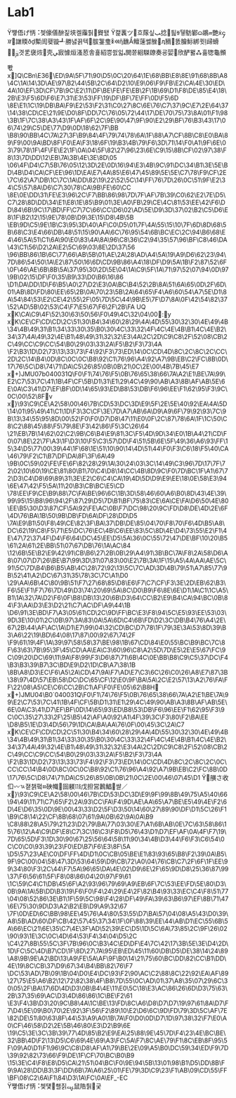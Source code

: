 # Lab1
Ÿ쩋俉げ怲⠨쳊儫僐䣲짍埉켈䨯퉑䝿됈
Ÿ캝䩁ツ흐䔹싶ﺐ捻⃹틢ꑫ퉿䲱鄻ᦒ鶘ஈ艷ẋ၄ꑤ䛧䞂ðḏ槧訚횆镟┹勝냃끍텍胈銞㻃ꉚꁠἣ䩌Ẩ鳣䔎쎓脞ӆ豴똜膾䱈綁큇ḷ㱕螖ྜ겻乯襃烣壳ﻲ㝮懅烜溞荵舎횵紹쁭씘읿ﺒ閧쮼絗䮪镽奏굥婯欣酽뫯ꗈ휾㹅⿔䫩뽟
x]Q\CBn\E36\ED\9A\5F\71\90\D5\0C\20\64\1E\68\BB\E8\8E\91\68\8B\A8\4C\1A\14\3D\AE\97\B2\44\5B\2C\64\D2\10\E9\06\F9\FB\E2\CA\4E\30\ED\4A\10\EF\3D\CF\7B\9C\E2\11\DF\BE\FE\FE\EB\2F\1B\69\D1\F8\DE\85\E4\18\2B\E3\F5\6D\F6\E7\31\E3\53\FF\19\DF\BF\7E\FF\0D\F5\6D
\8E\E1\1C\19\DB\BA\F9\E2\53\F2\31\C0\27\8C\6E\76\C7\37\9C\E7\2E\64\37\14\38\CD\CE\21\9E\D0\8F\DD\7C\76\05\72\44\17\DE\70\75\73\8A\01\F1\98\3B\1F\7C\38\A3\43\1F\AF\6F\2C\9E\90\47\9F\90\E2\29\BF\76\B3\43\17\06\74\29\C5\DE\77\D9\0D\18\62\7F\BB
\B8\90\BB\4C\7A\27\3F\B9\84\4F\79\74\78\6A\1F\88\A7\CF\8B\C8\E0\BA\89\F9\00\9A\BD\8F\F0\EA\F3\18\6F\19\B3\4B\79\F6\3D\71\14\F0\A1\9F\6E\03\79\78\1F\4F\FE\E2\1F\0A\04\5F\82\27\96\23\6E\C9\15\8B\CF\02\97\38\F8\13\7D\DD\12\EB\7A\3B\4E\3E\8D\05
\06\4F\D4\C7\5B\76\05\12\3D\2E\0D\16\94\E3\4B\9C\91\DC\34\B1\3E\5E\BD\4B\D4\CA\CF\EE\96\1D\EA\E7\4A\85\E6\47\45\89\5E\5E\C7\78\F9\CF\2E\7C\62\A7\DB\1C\7C\1A\DD\82\19\22\52\5C\14\FF\76\7D\26\0C\51\9F\E2\34\C5\57\8A\D6\C7\30\78\CA\9B\FE\60\CC
\8E\0E\DD\31\FE\E3\96\2C\F7\BB\86\98\7D\7F\AF\7B\39\C0\62\E2\7E\D5\C7\28\8D\DD\34\E1\E8\1E\85\B9\01\3E\A0\FB\29\CE\4C\81\53\EE\42\F6\DD\84\6B\9C\17\BD\FF\C7\7C\66\CC\D6\02\AD\5E\D9\3D\37\02\B2\C5\D6\E8\1F\B2\12\15\9E\78\0B\D9\3E\15\D8\4B\5B
\EB\9D\C5\9E\1B\C3\95\3D\40\AF\C0\D5\01\7F\4A\55\15\10\7F\6D\8D\68\5B\68\C3\E4\66\DB\48\51\15\90\AA\6C\76\95\54\6B\BC\EC\2C\94\B6\68\E4\46\5A\51\C1\6A\90\E0\83\4A\8A\96\C8\36\C2\94\35\57\96\BF\C8\46\DA\43\C1\56\D2\2A\E2\5C\69\03\8E\2D\37\56
\96\BB\86\1B\6C\77\66\AB\5B\01\AE\2A\28\AD\A4\5A\19\A9\D6\62\23\94\7D\86\54\50\1A\E2\87\50\16\6D\CD\9B\86\A4\18\DF\D9\5A\1B\F2\87\52\6F\0F\46\AE\6B\8B\5A\37\95\30\2D\5E\04\1A\C9\5F\1A\71\97\52\07\94\0D\97\9B\02\15\DF\F0\35\B9\33\D0\B6\16\86
\D1\DA\DD\1D\F6\B5\A0\27\D2\E3\0A\BC\B4\52\2B\8A\51\6A\65\0D\2F\6D\01\AB\8D\FD\80\EE\65\2B\0A\70\23\5B\2A\64\65\F4\A6\60\54\A7\5E\D1\8A\54\84\53\E2\CE\42\55\2F\05\7D\5C\44\9B\E5\7F\D7\8A\0F\42\54\82\37\52\AD\5B\02\53\C4\F7\E5\67\F6\2F\2B\FA
UQ
xK\CA\C9\4F\52\30\63\50\56\F0\49\4C\32\04\00:y
xK\CE\CF\CD\CD\2C\51\30\B4\34\60\28\29\4A\4D\55\30\32\30\4E\49\4B\34\4B\49\31\B1\34\33\30\35\B0\30\4C\33\32\4F\4C\4E\4B\B1\4C\4E\B2\34\37\4A\49\32\4E\B1\48\49\31\32\32\E3\4A\2C\2D\C9\C8\2F\52\08\CB\2C\49\CC\C9\CC\54\B0\29\03\33\2A\F5\B2\F3\73\4A
\F2\B3\1D\D2\73\13\33\73\F4\92\F3\73\ED\14\0C\CD\4D\8C\2C\8C\2C\CC\2D\2C\14\B4\0D\8C\0C\0C\B8\92\C1\76\96\A4\92\A7\9B\EB\C2\FC\8B\0D\17\76\5C\D8\74\71\DA\C5\26\85\0B\0B\21\0C\2E\00\4B\7B\45\E7
x+)JMU07b040031Q\F0\F1\74\76\F5\0B\76\65\38\66\7A\A2\E1\BE\7A\99\E2\C7\53\7C\41\1B\4F\CF\5B\D1\31\E1\29\4C\49\90\AB\A3\8B\AF\AB\5E\6E\0A\C3\41\D7\EF\BF\0D\14\65\93\ED\B8\53\DB\F6\96\EE\F1\62\95\F3\9C\0C\00\52\8Fv
x}\93\C9\CE\A2\58\00\46\7B\CD\53\DC\3D\E9\5F\2E\5E\40\92\EA\4A\5D\14\01\95\49\41\C1\1D\F3\3C\CF\3E\7D\A7\AB\6A\D9\A9\6F\79\92\93\7C\9B\13\34\55\95\8D\00\52\F0\F0\D7\D8\47\11\E0\0F\2C\87\78\6A\1F\1C\50\C8\C2\88\45\88\F5\79\8E\F3\42\86\F5\3C\26\64
\21\EB\7B\14\62\02\C2\9B\C6\B4\E9\81\3C\F5\4D\9D\34\E0\1B\A4\21\CD\F0\07\8E\22\7F\A3\1F\D3\10\F5\C3\57\DD\F4\51\5B\6E\5F\49\36\A6\93\FF\15\34\D5\77\00\39\44\1F\68\1E\51\10\90\14\4D\51\44\F0\F3\C6\18\F5\40\CA\46\79\F2\C1\B7\DF\DA\8F\3F\6A\49
\9B\0C\59\02\FE\FE\6F\82\28\29\1A\30\24\03\3C\14\49\C3\96\7D\17\7F\72\02\10\60\19\CE\81\80\B1\70\C4\D8\14\CC\4B\8D\9C\F0\7D\BC\1F\A1\67\72\D3\C4\D8\69\89\31\3E\E2\C6\C4\CA\19\4D\5D\D9\E9\EE\18\0E\58\E3\94\6E\47\42\F5\5A\11\20\B3\CB\BC\E5\CD
\78\EE\F9\CE\B9\88\7C\FA\BE\96\6C\1B\3D\58\46\60\A6\B0\8D\43\4E\39\99\95\15\B8\96\94\2F\87\29\D5\7D\B1\BF\75\83\CE\6A\CE\FA\D6\50\4E\80\EE\B5\30\D3\87\CF\5A\92\FE\AC\0B\F7\DC\98\20\9C\FD\D8\DE\4D\2E\6F\4D\76\BA\1B\50\9B\DB\FD\6A\DF\28\DD\D5
\7A\E9\B1\50\F8\49\CE\82\3F\BA\37\DB\DE\85\04\70\F8\70\F6\4D\B5\A8\DC\62\19\C8\F5\71\E5\DC\76\EC\4B\C6\EE\83\5C\8D\4E\D4\73\55\E2\F1\4E\47\72\37\4F\D4\F6\64\DC\45\EE\D5\5A\36\0C\55\72\47\DE\BF\10\20\B5\61\2A\61\2E\BB\51\07\67\DB\76\1A\AC\84
\12\6B\5E\B2\E9\42\91\CB\B6\27\2B\0B\29\A4\91\3B\BC\7A\F8\2A\58\D6\A8\07\07\D7\26\BE\B7\99\3D\31\07\83\00\E2\7B\3A\1F\15\A5\4A\AA\AE\5C\91\5C\7D\B4\B6\B5\AB\4C\28\72\92\13\5C\7C\AD\3D\4B\79\51\A7\85\77\9B\52\41\A2\DC\67\31\35\78\3C\7C\A1\D0
\29\AA\6B\4C\80\9B\51\F7\27\68\85\D8\E6\F7\C7\CF\F3\3E\2D\EB\62\B3\F6\5E\F1\F7\76\7D\49\D3\74\20\69\5A\8C\D0\B9\F6\8E\6E\D1\1A\C1\1C\A5\B1\1A\32\7A\D2\F6\0F\B8\DB\13\20\6B\D3\64\CC\B2\E9\B4\CA\94\BC\0B\84\F3\AA\D3\E3\D2\21\C7\AC\DF\A9\44\1B
\D6\91\3E\BD\F7\A3\05\61\CD\2C\9D\FF\BC\E3\F8\94\5C\E5\93\EE\53\03\9D\3E\10\01\2C\0B\97\3A\83\0A\5A\6D\C4\6B\FD\D2\3C\DB\B4\76\A4\2E\67\2B\44\AF\AC\1A\D1\E7\99\04\32\CD\BC\D7\78\1F\79\3E\3A\53\8D\39\B3\A6\22\19\BD\64\08\17\87\00\92\67\74\2F
\F9\61\19\4F\1A\39\97\58\58\37\BE\98\1B\67\CD\84\E0\55\BC\B9\BC\7C\8F\63\63\7B\95\3F\45\CD\AA\EA\C3\60\96\C8\A2\5D\7D\E5\2E\E5\67\FC\9C\09\20\DC\69\11\9A\F8\99\F3\D6\87\71\6B\4C\0E\BB\B8\C9\C5\37\DC\F4\B3\B3\39\B7\3C\BD\E9\D2\1D\CB\A7\38\1B
\8B\A8\D3\EC\F6\A5\2A\CD\47\9A\F7\AD\E7\C3\6C\26\C0\26\A8\E7\87\3B\38\97\4D\57\EB\58\DC\DC\65\CF\12\E0\9F\BA\5A\2C\E2\57\13\A2\76\FA\FF\22\08\A5\CE\C6\CC\2B\C1\AF\F0\FE\05\62\B8H
x+)JMU04\B0`040031Q\F0\F1\74\76\F5\0B\76\65\38\66\7A\A2\E1\BE\7A\99\E2\C7\53\7C\41\1B\4F\CF\5B\D1\31\E1\29\4C\49\90\AB\A3\8B\AF\AB\5E\6E\0A\C3\41\D7\EF\BF\0D\14\65\93\ED\B8\53\DB\F6\96\EE\F1\62\95\F3\9C\0C\35\27\33\2F\25\B5\42\AF\A0\92\A1\4F\39\3C\F3\80\F2\BA\EE
\D8\B5\1E\D3\4D\56\79\1D\CA\BA\AA\76\0F\00\45\3C\2A\C7
xK\CE\CF\CD\CD\2C\51\30\B4\34\60\28\29\4A\4D\55\30\32\30\4E\49\4B\34\4B\49\31\B1\34\33\30\35\B0\30\4C\33\32\4F\4C\4E\4B\B1\4C\4E\B2\34\37\4A\49\32\4E\B1\48\49\31\32\32\E3\4A\2C\2D\C9\C8\2F\52\08\CB\2C\49\CC\C9\CC\54\B0\29\03\33\2A\F5\B2\F3\73\4A
\F2\B3\1D\D2\73\13\33\73\F4\92\F3\73\ED\14\0C\CD\4D\8C\2C\8C\2C\0C\CC\CC\14\B4\0D\8C\0C\0C\B8\92\C1\76\96\A4\92\A7\9B\EB\C2\FC\8B\0D\17\76\5C\D8\74\71\DA\C5\26\85\0B\0B\21\0C\2E\00\46\07\45\D1
Ÿ⤫䵊さ收㐰〰ㄳ졑챍폌꠫硤幟囼躾㍩戊担営鶈鯧쌸／
x}\93\C9\CE\A2\58\00\46\7B\CD\53\DC\3D\E9\9F\99\8B\49\75\A5\40\66\94\49\11\71\C7\65\F2\2A\93\CC\FA\F4\9D\AE\AA\65\A7\BE\E5\49\4E\F2\6D\4E\D6\35\0D\9E\00\43\33\D2\5F\D3\50\14\60\27\89\90\DF\D1\5C\26\F1\B9\C8\14\22\CF\8B\68\07\61\9A\0B\62\9A\0A\B9
\C8\88\28\A5\79\21\23\D2\79\BA\77\03\30\E7\A1\6B\AB\0E\7C\63\58\86\15\76\12\A4\C9\DF\E8\C7\3C\16\C3\F8\D5\76\43\D1\D7\EF\AF\0A\4F\F7\19\7D\65\5D\F3\1D\30\90\67\25\56\64\58\11\90\34\4B\D3\44\F6\F3\C6\54\0C\C0\C0\93\39\23\F0\ED\B7\F6\E3\8F\5A
\D5\57\23\AE\C0\DF\FF\4D\D1\0C\CB\05\BE\E1\83\93\65\B8\F2\39\0A\B5\9F\9C\00\04\58\47\3D\53\64\59\D9\CB\72\A0\04\76\CB\C7\2F\6F\1F\EE\99\34\80\F3\2C\44\F7\5A\96\65\DA\4E\02\D9\6E\2F\65\9D\D8\25\36\87\99\37\F6\56\61\5F\F8\08\86\04\20\97\F9\61
\1C\59\C4\C1\DB\45\6F\A2\93\96\79\69\A9\EB\6F\7C\53\EE\FD\5E\80\D3\0B\9A\1A\5B\DD\B3\19\F6\F0\F4\24\29\E4\2F\82\B4\93\33\EC\C4\F8\51\77\04\08\52\86\3E\B1\1F\59\5C\98\F4\28\DF\49\FA\39\63\B6\97\EF\8B\71\47\6E\75\30\9D\D3\A2\B2\EB\D9\A9\32\67
\7F\0D\ED\6C\BB\98\EE\45\76\A4\80\53\55\D7\BA\57\04\08\A5\43\D0\39\A8\5B\AD\60\DF\CB\42\57\45\37\34\1F\0F\88\39\EE\44\AB\D1\EC\55\6B\5A\66\EC\21\6E\35\C7\4E\3F\AD\52\39\EC\D5\1D\5C\6A\73\85\2C\9F\26\02\90\93\1E\3C\0C\4D\64\53\F4\34\04\D5\2C
\C4\27\8B\55\5C\3F\7B\96\0C\B3\4C\ED\DF\E4\7C\42\17\3B\5E\3E\D4\2D\1D\FC\5C\4D\B7\CD\1F\8D\27\7A\95\EB\ED\45\11\60\DB\D5\DE\38\14\24\89\A8\9B\9E\A2\BD\13\A9\FE\5A\AF\9F\B0\14\21\75\60\BC\DD\82\CC\B1\DD\4E\19\8C\CB\37\D9\67\34\B4\BB\82\76\F7
\DC\53\AD\7B\09\1B\04\D0\E4\DC\93\F2\90\AC\C2\88\8C\22\92\EA\AF\89\27\75\E5\A6\B2\12\72\82\38\4F\B8\7D\55\0C\AD\01\37\A8\35\07\29\6C\30\05\2F\BA\17\6D\4D\D3\0B\B4\4E\11\E0\5C\18\E3\AC\86\26\6D\D3\75\63\2B\37\35\69\AC\D3\4D\86\86\1C\BE\F2\61
\E3\F4\3B\D3\20\9C\B8\4A\1C\BE\13\FD\8C\A6\D8\D7\D7\19\97\61\8A\D7\F7\D4\5E\09\B0\70\2E\92\3F\56\F2\89\10\E2\D6\6C\9D\FD\79\3D\5C\AF\7E\82\DE\51\80\63\8F\44\53\A9\A0\1B\7A\F0\D0\0D\D7\1D\97\38\32\F7\E0\A0\CF\46\58\D2\2E\5B\46\80\E3\D2\B9\6E
\19\C5\3E\3C\3B\39\77\4D\85\B2\E9\EA\25\88\9E\45\7D\F4\23\4E\BC\BE\32\BB\4D\F2\13\D5\C6\69\4E\69\A3\FC\5A\F7\8C\AE\79\F1\8C\EB\8F\95\5F\09\A0\D1\F1\96\9C\C8\D8\AF\A1\79\BE\2E\09\A5\B0\DC\59\34\ED\F9\7D\39\92\82\73\66\F9\DE\1F\CF\70\BC\B0\B9
\15\3E\C4\F8\E8\D5\CA\21\51\04\BC\F0\9E\94\5B\13\01\98\B1\D5\DD\8B\F9\9A\28\DD\B3\3F\DD\6B\7A\A6\25\01\FE\79\3D\C9\23\F1\AB\09\CD\55\FF\BF\08\C2\6A\F1\84\D3\1A\FC\0A\EF_-EC	
Ÿ쩋俉げ怲⠨쳊턫쵈짉ࡗ⿏䧊퉑궂	
